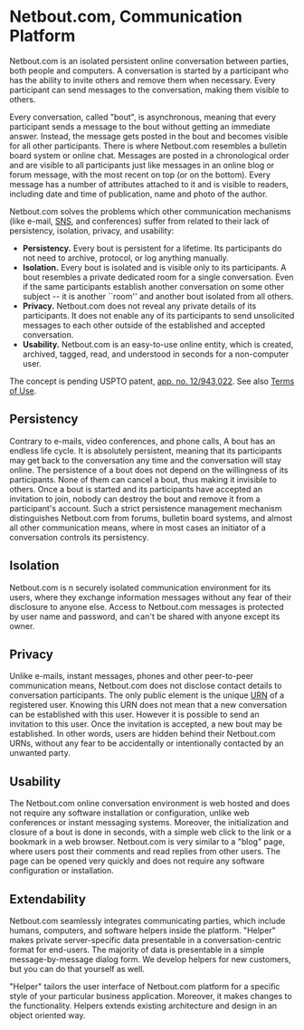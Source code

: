 Netbout.com, Communication Platform
===================================

Netbout.com is an isolated persistent online conversation between
parties, both people and computers. A conversation is started by a participant
who has the ability to invite others and remove them when necessary.
Every participant can send messages to the conversation, making them visible to others.

Every conversation, called "bout", is asynchronous, meaning that every participant
sends a message to the bout without getting an immediate answer. Instead,
the message gets posted in the bout and becomes visible for all other
participants. There is where Netbout.com resembles a bulletin board
system or online chat. Messages are posted in a chronological order
and are visible to all participants just like messages in an online
blog or forum message, with the most recent on top (or on the bottom).
Every message has a number of attributes attached to it and is visible
to readers, including date and time of publication, name and photo of the author.

Netbout.com solves the problems which other communication mechanisms
(like e-mail,
[SNS](http://en.wikipedia.org/wiki/Social_networking_service),
and conferences) suffer from related to their
lack of persistency, isolation, privacy, and usability:

 * **Persistency.** Every bout is persistent for a lifetime. Its participants
   do not need to archive, protocol, or log anything manually.
 * **Isolation.** Every bout is isolated and is visible only to its participants. A bout
   resembles a private dedicated room for a single conversation. Even
   if the same participants establish another conversation on some
   other subject -- it is another ``room'' and another bout isolated
   from all others.
 * **Privacy.** Netbout.com does not reveal any private details of its participants.
   It does not enable any of its participants to send
   unsolicited messages to each other outside of the established and accepted
   conversation.
 * **Usability.** Netbout.com is an easy-to-use online entity, which is
   created, archived, tagged, read, and understood in seconds for
   a non-computer user.

The concept is pending USPTO patent,
[app. no. 12/943,022](http://www.google.com/patents/US20120117164).
See also [Terms of Use](terms).

Persistency
-----------

Contrary to e-mails, video conferences, and phone calls, A bout
has an endless life cycle. It is absolutely persistent, meaning that
its participants may get back to the conversation any time and the
conversation will stay online. The persistence of a bout does not
depend on the willingness of its participants. None of them can cancel
a bout, thus making it invisible to others. Once a bout is
started and its participants have accepted an invitation to join, nobody
can destroy the bout and remove it from a participant's account.
Such a strict persistence management mechanism distinguishes
Netbout.com from forums, bulletin board systems, and almost all other
communication means, where in most cases an initiator of a conversation controls
its persistency.

Isolation
---------

Netbout.com is n securely isolated communication environment for its
users, where they exchange information messages without
any fear of their disclosure to anyone else. Access to
Netbout.com messages is protected by user name and password,
and can't be shared with anyone except its owner.

Privacy
-------

Unlike e-mails, instant messages, phones and other peer-to-peer
communication means, Netbout.com does not disclose contact details
to conversation participants. The only public element
is the unique [URN](http://en.wikipedia.org/wiki/Uniform_resource_name)
of a registered user.
Knowing this URN does not mean that
a new conversation can be established with this user. However it is possible
to send an invitation to this user. Once the invitation is accepted, a new
bout may be established. In other words, users
are hidden behind their Netbout.com URNs, without any fear to be
accidentally or intentionally contacted by an unwanted party.

Usability
---------

The Netbout.com online conversation environment is web hosted and does not
require any software installation or configuration, unlike
web conferences or instant messaging systems. Moreover, the initialization
and closure of a bout is done in seconds, with a simple web
click to the link or a bookmark in a web browser. Netbout.com is
very similar to a "blog" page, where users post their comments
and read replies from other users. The page can be opened very quickly
and does not require any software configuration or installation.

Extendability
-------------

Netbout.com seamlessly integrates communicating parties, which
include humans, computers, and software helpers inside the platform.
"Helper" makes private server-specific data presentable in
a conversation-centric format for end-users. The majority of
data is presentable in a simple message-by-message dialog form. We
develop helpers for new customers, but you can do that yourself as well.

"Helper" tailors the user interface of Netbout.com platform for a specific
style of your particular business application. Moreover, it makes changes
to the functionality.
Helpers extends existing architecture and design in an object oriented
way.

